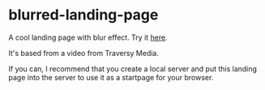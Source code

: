 # blurred-landing-page
A cool landing page with blur effect.
Try it [here](https://firespindash.github.io/blurred-landing-page/). 

It's based from a video from Traversy Media.

If you can, I recommend that you create a local server and put this landing page into the server to use it as a startpage for your browser. 

